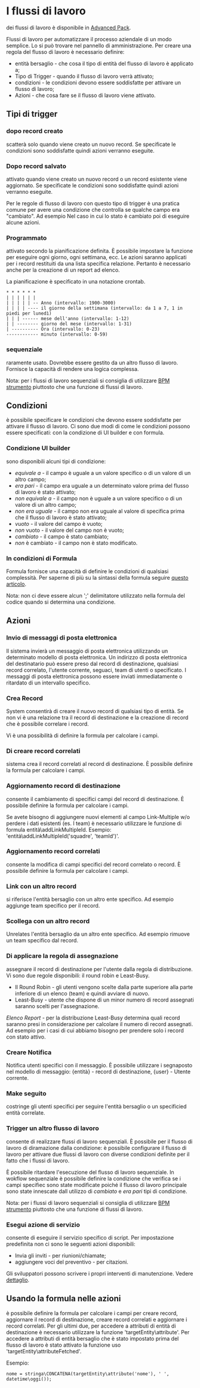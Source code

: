 # I flussi di lavoro

dei flussi di lavoro è disponibile in [Advanced Pack](https://www.espocrm.com/extensions/advanced-pack/).

Flussi di lavoro per automatizzare il processo aziendale di un modo semplice. Lo si può trovare nel pannello di amministrazione. Per creare una regola del flusso di lavoro è necessario definire:

* entità bersaglio - che cosa il tipo di entità del flusso di lavoro è applicato a;
* Tipo di Trigger - quando il flusso di lavoro verrà attivato;
* condizioni - le condizioni devono essere soddisfatte per attivare un flusso di lavoro;
* Azioni - che cosa fare se il flusso di lavoro viene attivato.


## Tipi di trigger

### dopo record creato

scatterà solo quando viene creato un nuovo record. Se specificate le condizioni sono soddisfatte quindi azioni verranno eseguite.

### Dopo record salvato

attivato quando viene creato un nuovo record o un record esistente viene aggiornato. Se specificate le condizioni sono soddisfatte quindi azioni verranno eseguite.

Per le regole di flusso di lavoro con questo tipo di trigger è una pratica comune per avere una condizione che controlla se qualche campo era "cambiato". Ad esempio Nel caso in cui lo stato è cambiato poi di eseguire alcune azioni.

### Programmato

attivato secondo la pianificazione definita. È possibile impostare la funzione per eseguire ogni giorno, ogni settimana, ecc. Le azioni saranno applicati per i record restituiti da una lista specifica relazione. Pertanto è necessario anche per la creazione di un report ad elenco.

La pianificazione è specificato in una notazione crontab.

```
* * * * * *
| | | | | |
| | | | | -- Anno (intervallo: 1900-3000)
| | | | ---- il giorno della settimana (intervallo: da 1 a 7, 1 in piedi per lunedì)
| | | ------ mese dell'anno (intervallo: 1-12)
| | -------- giorno del mese (intervallo: 1-31)
| ---------- Ora (intervallo: 0-23)
------------ minuto (intervallo: 0-59)
```

### sequenziale

raramente usato. Dovrebbe essere gestito da un altro flusso di lavoro. Fornisce la capacità di rendere una logica complessa.

Nota: per i flussi di lavoro sequenziali si consiglia di utilizzare [BPM strumento](bpm.md) piuttosto che una funzione di flussi di lavoro.

## Condizioni

è possibile specificare le condizioni che devono essere soddisfatte per attivare il flusso di lavoro. Ci sono due modi di come le condizioni possono essere specificati: con la condizione di UI builder e con formula.

### Condizione UI builder

sono disponibili alcuni tipi di condizione:

* _equivale a_ - il campo è uguale a un valore specifico o di un valore di un altro campo;
* _era pari_ - il campo era uguale a un determinato valore prima del flusso di lavoro è stato attivato;
* _non equivale a_ - il campo non è uguale a un valore specifico o di un valore di un altro campo;
* _non era uguale_ - il campo non era uguale al valore di specifica prima che il flusso di lavoro è stato attivato;
* _vuoto_ - il valore del campo è vuoto;
* _non_ vuoto - il valore del campo non è vuoto;
* _cambiato_ - il campo è stato cambiato;
* _non_ è cambiato - il campo non è stato modificato.

### In condizioni di Formula

Formula fornisce una capacità di definire le condizioni di qualsiasi complessità. Per saperne di più su la sintassi della formula seguire [questo articolo](formula.md).

Nota: non ci deve essere alcun ';' delimitatore utilizzato nella formula del codice quando si determina una condizione.

## Azioni

### Invio di messaggi di posta elettronica

Il sistema invierà un messaggio di posta elettronica utilizzando un determinato modello di posta elettronica. Un indirizzo di posta elettronica del destinatario può essere preso dal record di destinazione, qualsiasi record correlato, l'utente corrente, seguaci, team di utenti o specificato. I messaggi di posta elettronica possono essere inviati immediatamente o ritardato di un intervallo specifico.

### Crea Record

System consentirà di creare il nuovo record di qualsiasi tipo di entità. Se non vi è una relazione tra il record di destinazione e la creazione di record che è possibile correlare i record.

Vi è una possibilità di definire la formula per calcolare i campi.

### Di creare record correlati

sistema crea il record correlati al record di destinazione. È possibile definire la formula per calcolare i campi.

### Aggiornamento record di destinazione

consente il cambiamento di specifici campi del record di destinazione. È possibile definire la formula per calcolare i campi.

Se avete bisogno di aggiungere nuovi elementi al campo Link-Multiple w/o perdere i dati esistenti (es. I team) è necessario utilizzare le funzione di formula entità\addLinkMultipleId. Esempio: 'entità\addLinkMultipleId('squadre', 'teamId')'.

### Aggiornamento record correlati

consente la modifica di campi specifici del record correlato o record. È possibile definire la formula per calcolare i campi.

### Link con un altro record

si riferisce l'entità bersaglio con un altro ente specifico. Ad esempio aggiunge team specifico per il record.

### Scollega con un altro record
Unrelates l'entità bersaglio da un altro ente specifico. Ad esempio rimuove un team specifico dal record.

### Di applicare la regola di assegnazione

assegnare il record di destinazione per l'utente dalla regola di distribuzione. Vi sono due regole disponibili: il round robin e Least-Busy.

* Il Round Robin - gli utenti vengono scelte dalla parte superiore alla parte inferiore di un elenco (team) e quindi avviare di nuovo.
* Least-Busy - utente che dispone di un minor numero di record assegnati saranno scelti per l'assegnazione.

_Elenco Report_ - per la distribuzione Least-Busy determina quali record saranno presi in considerazione per calcolare il numero di record assegnati. Ad esempio per i casi di cui abbiamo bisogno per prendere solo i record con stato attivo.

### Creare Notifica

Notifica utenti specifici con il messaggio. È possibile utilizzare i segnaposto nel modello di messaggio: {entità} - record di destinazione, {user} - Utente corrente.

### Make seguito

costringe gli utenti specifici per seguire l'entità bersaglio o un specificied entità correlate.

### Trigger un altro flusso di lavoro

consente di realizzare flussi di lavoro sequenziali. È possibile per il flusso di lavoro di diramazione dalla condizione: è possibile configurare il flusso di lavoro per attivare due flussi di lavoro con diverse condizioni definite per il fatto che i flussi di lavoro.

È possibile ritardare l'esecuzione del flusso di lavoro sequenziale. In wokflow sequenziale è possibile definire la condizione che verifica se i campi specifiec sono state modificate poiché il flusso di lavoro principale sono state innescate dall utilizzo di _cambiato_ e _era pari_ tipi di condizione.

Nota: per i flussi di lavoro sequenziali si consiglia di utilizzare [BPM strumento](bpm.md) piuttosto che una funzione di flussi di lavoro.

### Esegui azione di servizio

consente di eseguire il servizio specifico di script. Per impostazione predefinita non ci sono le seguenti azioni disponibili:

* Invia gli inviti - per riunioni/chiamate;
* aggiungere voci del preventivo - per citazioni.

Gli sviluppatori possono scrivere i propri interventi di manutenzione. Vedere [dettaglio](../../../docs/development/workflow-service-actions.md).

## Usando la formula nelle azioni

è possibile definire la formula per calcolare i campi per creare record, aggiornare il record di destinazione, creare record correlati e aggiornare i record correlati. Per gli ultimi due, per accedere a attributi di entità di destinazione è necessario utilizzare la funzione 'targetEntity\attribute'. Per accedere a attributi di entità bersaglio che è stato impostato prima del flusso di lavoro è stato attivato la funzione uso 'targetEntity\attributeFetched'.

Esempio:
```
nome = stringa\CONCATENA(targetEntity\attribute('nome'), ' ', datetime\oggi());
```
